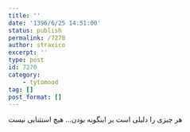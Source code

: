 ```yaml
---
title: ''
date: '1396/6/25 14:51:00'
status: publish
permalink: /7270
author: straxico
excerpt: ''
type: post
id: 7270
category:
    - tytomood
tag: []
post_format: []
---
```

هر چیزی را دلیلی است بر اینگونه بودن… هیچ استثنایی نیست